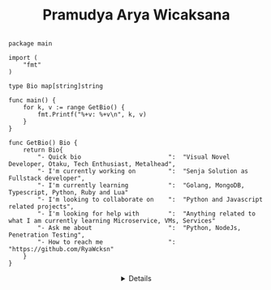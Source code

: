 <h1 align="center"> Pramudya Arya Wicaksana </h1>

```golang

package main

import (
	"fmt"
)

type Bio map[string]string

func main() {
	for k, v := range GetBio() {
		fmt.Printf("%+v: %+v\n", k, v)
	}
}

func GetBio() Bio {
	return Bio{
		"- Quick bio                        ":  "Visual Novel Developer, Otaku, Tech Enthusiast, Metalhead",
		"- I'm currently working on         ":  "Senja Solution as Fullstack developer",
		"- I'm currently learning           ":  "Golang, MongoDB, Typescript, Python, Ruby and Lua"
		"- I'm looking to collaborate on    ":  "Python and Javascript related projects",
		"- I'm looking for help with        ":  "Anything related to what I am currently learning Microservice, VMs, Services"
		"- Ask me about                     ":  "Python, NodeJs, Penetration Testing",
		"- How to reach me                  ":  "https://github.com/RyaWcksn"
	}
}
```

<details align="center">


### Hello, thanks for visiting my Github account! 👋

## Code
<!--START_SECTION:waka-->
<!--END_SECTION:waka-->

About myself, my name is Pramudya Arya Wicaksana, i'm Fullstack Developer at Software house in Bandung city, Indonesia  
I'm currently dive into Golang and Microservices projects, also i'm self learning DevOps and Cloud Computing architecture  
I'm also a Computer Science university student starting at September 2022  
Feel free to reach me on [Email](mailto:pram.aryawcksn@protonmail.ch "Arya's Email"), [Twitter](https://twitter.com/ryawcksn "Arya's Twitter"), or [Linkedin](https://www.linkedin.com/in/arya-wicaksana-995607178/ "Arya's Linkedin")

</details>
